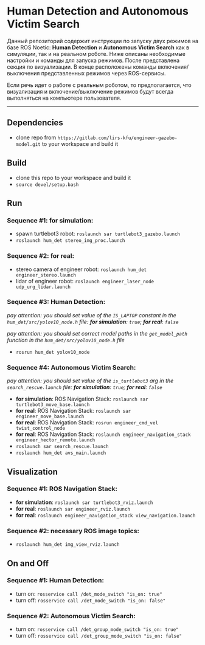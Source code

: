 # Human Detection and Autonomous Victim Search

Данный репозиторий содержит инструкции по запуску двух режимов на базе ROS Noetic: **Human Detection** и **Autonomous Victim Search** как в симуляции, так и на реальном роботе. Ниже описаны необходимые настройки и команды для запуска режимов. После представлена секция по визуализации. В конце расположены команды включения/выключения представленных режимов через ROS-сервисы.

Если речь идет о работе с реальным роботом, то предполагается, что визуализация и включение/выключение режимов будут всегда выполняться на компьютере пользователя.

---

## Dependencies

- clone repo from `https://gitlab.com/lirs-kfu/engineer-gazebo-model.git` to your workspace and build it

## Build

- clone this repo to your workspace and build it
- `source devel/setup.bash`

## Run

### Sequence #1: for simulation:

- spawn turtlebot3 robot: `roslaunch sar turtlebot3_gazebo.launch`
- `roslaunch hum_det stereo_img_proc.launch`

### Sequence #2: for real:

- stereo camera of engineer robot: `roslaunch hum_det engineer_stereo.launch`
- lidar of engineer robot: `roslaunch engineer_laser_node udp_urg_lidar.launch`

### Sequence #3: Human Detection:

*pay attention: you should set value of the `IS_LAPTOP` constant in the `hum_det/src/yolov10_node.h` file: **for simulation**: `true`; **for real**: `false`*

*pay attention: you should set correct model paths in the `get_model_path` function in the `hum_det/src/yolov10_node.h` file*

- `rosrun hum_det yolov10_node`

### Sequence #4: Autonomous Victim Search:

*pay attention: you should set value of the `is_turtlebot3` arg in the `search_rescue.launch` file: **for simulation**: `true`; **for real**: `false`*

- **for simulation**: ROS Navigation Stack: `roslaunch sar turtlebot3_move_base.launch`
- **for real**: ROS Navigation Stack: `roslaunch sar engineer_move_base.launch`
- **for real**: ROS Navigation Stack: `rosrun engineer_cmd_vel twist_control_node`
- **for real**: ROS Navigation Stack: `roslaunch engineer_navigation_stack engineer_hector_remote.launch`
- `roslaunch sar search_rescue.launch`
- `roslaunch hum_det avs_main.launch`

## Visualization

### Sequence #1: ROS Navigation Stack:

- **for simulation**: `roslaunch sar turtlebot3_rviz.launch`
- **for real**: `roslaunch sar engineer_rviz.launch`
- **for real**: `roslaunch engineer_navigation_stack view_navigation.launch`

### Sequence #2: necessary ROS image topics:

- `roslaunch hum_det img_view_rviz.launch`

## On and Off

### Sequence #1: Human Detection:

- turn on: `rosservice call /det_mode_switch "is_on: true"`
- turn off: `rosservice call /det_mode_switch "is_on: false"`

### Sequence #2: Autonomous Victim Search:

- turn on: `rosservice call /det_group_mode_switch "is_on: true"`
- turn off: `rosservice call /det_group_mode_switch "is_on: false"`
